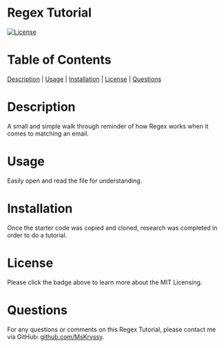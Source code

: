 # Regex Tutorial

[![License](https://img.shields.io/badge/License-MIT-blueviolet.svg)](https://opensource.org/licenses/MIT)

# Table of Contents

[Description](#description) | [Usage](#usage) | [Installation](#installation) | [License](#license) | [Questions](#questions) 

# Description

A small and simple walk through reminder of how Regex works when it comes to matching an email.

# Usage

Easily open and read the file for understanding.

# Installation

Once the starter code was copied and cloned, research was completed in order to do a tutorial. 

# License

Please click the badge above to learn more about the MIT Licensing. 

# Questions

For any questions or comments on this Regex Tutorial, please contact me via GitHub: [github.com/MsKryssy](https://github.com/github.com/MsKryssy).
